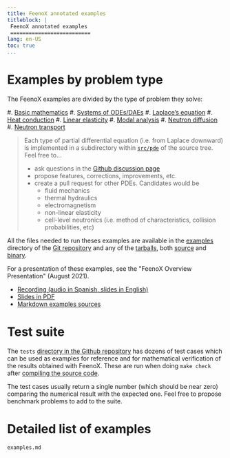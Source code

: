 ```yaml
---
title: FeenoX annotated examples
titleblock: |
 FeenoX annotated examples
 ==========================
lang: en-US
toc: true 
...
```


# Examples by problem type

The FeenoX examples are divided by the type of problem they solve:

 #. [Basic mathematics](basic.md)
 #. [Systems of ODEs/DAEs](daes.md)
 #. [Laplace’s equation](laplace.md)
 #. [Heat conduction](thermal.md)
 #. [Linear elasticity](mechanical.md)
 #. [Modal analysis](modal.md)
 #. [Neutron diffusion](neutron_diffusion.md)
 #. [Neutron transport](neutron_transport.md)

> Each type of partial differential equation (i.e. from Laplace downward) is implemented in a subdirectory within [`src/pde`](https://github.com/seamplex/feenox/tree/main/src/pdes) of the source tree.
> Feel free to...
>
>  * ask questions in the [Github discussion page](https://github.com/seamplex/feenox/discussions)
>  * propose features, corrections, improvements, etc.
>  * create a pull request for other PDEs. Candidates would be
>    - fluid mechanics
>    - thermal hydraulics
>    - electromagnetism
>    - non-linear elasticity
>    - cell-level neutronics (i.e. method of characteristics, collision probabilities, etc)
 
All the files needed to run theses examples are available in the [examples](https://github.com/seamplex/feenox/tree/main/examples) directory of the [Git repository](https://github.com/seamplex/feenox) and any of the [tarballs](https://www.seamplex.com/feenox/download.html), both [source](https://www.seamplex.com/feenox/dist/src) and [binary](https://www.seamplex.com/feenox/dist/linux).

For a presentation of these examples, see the "FeenoX Overview Presentation" (August 2021).

 * [Recording (audio in Spanish, slides in English)](https://youtu.be/-RJ5qn7E9uE)
 * [Slides in PDF](https://www.seamplex.com/feenox/doc/2021-feenox.pdf)
 * [Markdown examples sources](https://github.com/gtheler/2021-presentation)

# Test suite
 
The `tests` [directory in the Github repository](https://github.com/seamplex/feenox/tree/main/tests) has dozens of test cases which can be used as examples for reference and for mathematical verification of the results obtained with FeenoX.
These are run when doing `make check` after [compiling the source code](../doc/compile.md). 

The test cases usually return a single number (which should be near zero) comparing the numerical result with the expected one.
Feel free to propose benchmark problems to add to the suite.

# Detailed list of examples

```{.include shift-heading-level-by=1}
examples.md
```


